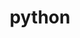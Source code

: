 ---
title: "python"
layout: cache
categories: [package, develop-2023-08-27]
meta: {"versions": ["3.10.12", "3.8.13", "3.8.17", "3.9.17"], "compilers": ["apple-clang@=14.0.0", "gcc@=11.1.0", "gcc@=11.3.0", "gcc@=12.1.0", "gcc@=7.3.1", "gcc@=7.5.0", "oneapi@=2023.2.0"], "oss": ["amzn2", "ubuntu18.04", "ubuntu20.04", "ubuntu22.04", "ventura"], "platforms": ["darwin", "linux"], "targets": ["aarch64", "neoverse_n1", "ppc64le", "x86_64", "x86_64_v3"], "stacks": ["aws-isc", "aws-isc-aarch64", "build_systems", "data-vis-sdk", "e4s", "e4s-oneapi", "e4s-power", "gpu-tests", "ml-darwin-aarch64-mps", "ml-linux-x86_64-cpu", "ml-linux-x86_64-cuda", "ml-linux-x86_64-rocm", "radiuss", "radiuss-aws", "radiuss-aws-aarch64", "root", "tutorial"], "num_specs": 21, "num_specs_by_stack": {"root": 21, "ml-darwin-aarch64-mps": 1, "aws-isc-aarch64": 2, "radiuss-aws-aarch64": 2, "aws-isc": 1, "radiuss-aws": 1, "build_systems": 1, "radiuss": 3, "e4s-power": 3, "e4s-oneapi": 1, "gpu-tests": 1, "e4s": 3, "data-vis-sdk": 1, "ml-linux-x86_64-cpu": 2, "ml-linux-x86_64-cuda": 2, "tutorial": 2, "ml-linux-x86_64-rocm": 2}}
spec_details: [{"hash": "3nml2bua4uduvo7u722xozgnijdqaowc", "compiler": "apple-clang@=14.0.0", "versions": ["3.10.12"], "os": "ventura", "platform": "darwin", "target": "aarch64", "variants": ["build_system=generic", "+bz2", "+crypt", "+ctypes", "+dbm", "~debug", "+libxml2", "+lzma", "~nis", "~optimizations", "patches=0d98e93,7d40923,f2fd060", "+pic", "+pyexpat", "+pythoncmd", "+readline", "+shared", "+sqlite3", "+ssl", "~tkinter", "+uuid", "+zlib"], "stacks": ["root", "ml-darwin-aarch64-mps"], "size": "-", "tarball": "https://binaries.spack.io/develop-2023-08-27/build_cache/darwin-ventura-aarch64/apple-clang-14.0.0/python-3.10.12/darwin-ventura-aarch64-apple-clang-14.0.0-python-3.10.12-3nml2bua4uduvo7u722xozgnijdqaowc.spack"}, {"hash": "nc3janfj2agi36yzxci63slimfbst6vk", "compiler": "gcc@=7.3.1", "versions": ["3.10.12"], "os": "amzn2", "platform": "linux", "target": "aarch64", "variants": ["build_system=generic", "+bz2", "+crypt", "+ctypes", "+dbm", "~debug", "+libxml2", "+lzma", "~nis", "~optimizations", "patches=0d98e93,7d40923,f2fd060", "+pic", "+pyexpat", "+pythoncmd", "+readline", "+shared", "+sqlite3", "+ssl", "~tkinter", "+uuid", "+zlib"], "stacks": ["root", "aws-isc-aarch64"], "size": "-", "tarball": "https://binaries.spack.io/develop-2023-08-27/build_cache/linux-amzn2-aarch64/gcc-7.3.1/python-3.10.12/linux-amzn2-aarch64-gcc-7.3.1-python-3.10.12-nc3janfj2agi36yzxci63slimfbst6vk.spack"}, {"hash": "yerk24jsvblgs6y4fu7mylgpy6ybmctw", "compiler": "gcc@=7.3.1", "versions": ["3.10.12"], "os": "amzn2", "platform": "linux", "target": "aarch64", "variants": ["build_system=generic", "+bz2", "+crypt", "+ctypes", "+dbm", "~debug", "+libxml2", "+lzma", "~nis", "~optimizations", "patches=0d98e93,7d40923,f2fd060", "+pic", "+pyexpat", "+pythoncmd", "+readline", "+shared", "+sqlite3", "+ssl", "~tkinter", "+uuid", "+zlib"], "stacks": ["radiuss-aws-aarch64", "root"], "size": "-", "tarball": "https://binaries.spack.io/develop-2023-08-27/build_cache/linux-amzn2-aarch64/gcc-7.3.1/python-3.10.12/linux-amzn2-aarch64-gcc-7.3.1-python-3.10.12-yerk24jsvblgs6y4fu7mylgpy6ybmctw.spack"}, {"hash": "odbrysjym4j6zl6fd4nx63l77fcg6g3r", "compiler": "gcc@=7.3.1", "versions": ["3.10.12"], "os": "amzn2", "platform": "linux", "target": "neoverse_n1", "variants": ["build_system=generic", "+bz2", "+crypt", "+ctypes", "+dbm", "~debug", "+libxml2", "+lzma", "~nis", "~optimizations", "patches=0d98e93,7d40923,f2fd060", "+pic", "+pyexpat", "+pythoncmd", "+readline", "+shared", "+sqlite3", "+ssl", "~tkinter", "+uuid", "+zlib"], "stacks": ["root", "aws-isc-aarch64"], "size": "-", "tarball": "https://binaries.spack.io/develop-2023-08-27/build_cache/linux-amzn2-neoverse_n1/gcc-7.3.1/python-3.10.12/linux-amzn2-neoverse_n1-gcc-7.3.1-python-3.10.12-odbrysjym4j6zl6fd4nx63l77fcg6g3r.spack"}, {"hash": "fwxo42nlxcddtxnz7dz3x76pf4f2tqcs", "compiler": "gcc@=7.3.1", "versions": ["3.10.12"], "os": "amzn2", "platform": "linux", "target": "neoverse_n1", "variants": ["build_system=generic", "+bz2", "+crypt", "+ctypes", "+dbm", "~debug", "+libxml2", "+lzma", "~nis", "~optimizations", "patches=0d98e93,7d40923,f2fd060", "+pic", "+pyexpat", "+pythoncmd", "+readline", "+shared", "+sqlite3", "+ssl", "~tkinter", "+uuid", "+zlib"], "stacks": ["radiuss-aws-aarch64", "root"], "size": "-", "tarball": "https://binaries.spack.io/develop-2023-08-27/build_cache/linux-amzn2-neoverse_n1/gcc-7.3.1/python-3.10.12/linux-amzn2-neoverse_n1-gcc-7.3.1-python-3.10.12-fwxo42nlxcddtxnz7dz3x76pf4f2tqcs.spack"}, {"hash": "wftsatrigk67nzcdl7gomwygo2av4qch", "compiler": "gcc@=7.3.1", "versions": ["3.10.12"], "os": "amzn2", "platform": "linux", "target": "x86_64_v3", "variants": ["build_system=generic", "+bz2", "+crypt", "+ctypes", "+dbm", "~debug", "+libxml2", "+lzma", "~nis", "~optimizations", "patches=0d98e93,7d40923,f2fd060", "+pic", "+pyexpat", "+pythoncmd", "+readline", "+shared", "+sqlite3", "+ssl", "~tkinter", "+uuid", "+zlib"], "stacks": ["root", "aws-isc"], "size": "-", "tarball": "https://binaries.spack.io/develop-2023-08-27/build_cache/linux-amzn2-x86_64_v3/gcc-7.3.1/python-3.10.12/linux-amzn2-x86_64_v3-gcc-7.3.1-python-3.10.12-wftsatrigk67nzcdl7gomwygo2av4qch.spack"}, {"hash": "7mpawuv5zlspqvkxp252xtsxlodl6kln", "compiler": "gcc@=7.3.1", "versions": ["3.10.12"], "os": "amzn2", "platform": "linux", "target": "x86_64_v3", "variants": ["build_system=generic", "+bz2", "+crypt", "+ctypes", "+dbm", "~debug", "+libxml2", "+lzma", "~nis", "~optimizations", "patches=0d98e93,7d40923,f2fd060", "+pic", "+pyexpat", "+pythoncmd", "+readline", "+shared", "+sqlite3", "+ssl", "~tkinter", "+uuid", "+zlib"], "stacks": ["root", "radiuss-aws"], "size": "-", "tarball": "https://binaries.spack.io/develop-2023-08-27/build_cache/linux-amzn2-x86_64_v3/gcc-7.3.1/python-3.10.12/linux-amzn2-x86_64_v3-gcc-7.3.1-python-3.10.12-7mpawuv5zlspqvkxp252xtsxlodl6kln.spack"}, {"hash": "ko6qpqrh6rlue47pr7lbgobsjqt2wzm3", "compiler": "gcc@=7.5.0", "versions": ["3.10.12"], "os": "ubuntu18.04", "platform": "linux", "target": "x86_64_v3", "variants": ["build_system=generic", "+bz2", "+crypt", "+ctypes", "+dbm", "~debug", "+libxml2", "+lzma", "~nis", "~optimizations", "patches=0d98e93,7d40923,f2fd060", "+pic", "+pyexpat", "+pythoncmd", "+readline", "+shared", "+sqlite3", "+ssl", "~tkinter", "+uuid", "+zlib"], "stacks": ["build_systems", "root", "radiuss"], "size": "-", "tarball": "https://binaries.spack.io/develop-2023-08-27/build_cache/linux-ubuntu18.04-x86_64_v3/gcc-7.5.0/python-3.10.12/linux-ubuntu18.04-x86_64_v3-gcc-7.5.0-python-3.10.12-ko6qpqrh6rlue47pr7lbgobsjqt2wzm3.spack"}, {"hash": "gfkefw5ed47zcu7uuupevl7jcp4tl4pw", "compiler": "gcc@=11.1.0", "versions": ["3.10.12"], "os": "ubuntu20.04", "platform": "linux", "target": "ppc64le", "variants": ["build_system=generic", "+bz2", "+crypt", "+ctypes", "+dbm", "~debug", "+libxml2", "+lzma", "~nis", "~optimizations", "patches=0d98e93,7d40923,f2fd060", "+pic", "+pyexpat", "+pythoncmd", "+readline", "+shared", "+sqlite3", "+ssl", "~tkinter", "+uuid", "+zlib"], "stacks": ["root", "e4s-power"], "size": "-", "tarball": "https://binaries.spack.io/develop-2023-08-27/build_cache/linux-ubuntu20.04-ppc64le/gcc-11.1.0/python-3.10.12/linux-ubuntu20.04-ppc64le-gcc-11.1.0-python-3.10.12-gfkefw5ed47zcu7uuupevl7jcp4tl4pw.spack"}, {"hash": "tthc3jd475myhkwiybm4cs2rvssgc3xt", "compiler": "gcc@=7.5.0", "versions": ["3.8.17"], "os": "ubuntu18.04", "platform": "linux", "target": "x86_64_v3", "variants": ["build_system=generic", "+bz2", "+crypt", "+ctypes", "+dbm", "~debug", "+libxml2", "+lzma", "~nis", "~optimizations", "patches=0d98e93,4c24573,f2fd060", "+pic", "+pyexpat", "+pythoncmd", "+readline", "+shared", "+sqlite3", "+ssl", "~tkinter", "+uuid", "+zlib"], "stacks": ["root", "radiuss"], "size": "-", "tarball": "https://binaries.spack.io/develop-2023-08-27/build_cache/linux-ubuntu18.04-x86_64_v3/gcc-7.5.0/python-3.8.17/linux-ubuntu18.04-x86_64_v3-gcc-7.5.0-python-3.8.17-tthc3jd475myhkwiybm4cs2rvssgc3xt.spack"}, {"hash": "estpyf7qihjky36zkq7vaxpnlvtakr7y", "compiler": "gcc@=7.5.0", "versions": ["3.10.12"], "os": "ubuntu18.04", "platform": "linux", "target": "x86_64_v3", "variants": ["build_system=generic", "+bz2", "+crypt", "+ctypes", "+dbm", "~debug", "+libxml2", "+lzma", "~nis", "~optimizations", "patches=0d98e93,7d40923,f2fd060", "+pic", "+pyexpat", "+pythoncmd", "+readline", "+shared", "+sqlite3", "+ssl", "~tkinter", "+uuid", "+zlib"], "stacks": ["root", "radiuss"], "size": "-", "tarball": "https://binaries.spack.io/develop-2023-08-27/build_cache/linux-ubuntu18.04-x86_64_v3/gcc-7.5.0/python-3.10.12/linux-ubuntu18.04-x86_64_v3-gcc-7.5.0-python-3.10.12-estpyf7qihjky36zkq7vaxpnlvtakr7y.spack"}, {"hash": "kov3kicmyakfe6kb2yvk5hsv5z5twp4x", "compiler": "gcc@=11.1.0", "versions": ["3.8.17"], "os": "ubuntu20.04", "platform": "linux", "target": "ppc64le", "variants": ["build_system=generic", "+bz2", "+crypt", "+ctypes", "+dbm", "~debug", "+libxml2", "+lzma", "~nis", "~optimizations", "patches=0d98e93,4c24573,f2fd060", "+pic", "+pyexpat", "+pythoncmd", "+readline", "+shared", "+sqlite3", "+ssl", "~tkinter", "+uuid", "+zlib"], "stacks": ["root", "e4s-power"], "size": "-", "tarball": "https://binaries.spack.io/develop-2023-08-27/build_cache/linux-ubuntu20.04-ppc64le/gcc-11.1.0/python-3.8.17/linux-ubuntu20.04-ppc64le-gcc-11.1.0-python-3.8.17-kov3kicmyakfe6kb2yvk5hsv5z5twp4x.spack"}, {"hash": "nm2rcxbcyt42yopm72fuosymytcru7mc", "compiler": "gcc@=11.1.0", "versions": ["3.8.17"], "os": "ubuntu20.04", "platform": "linux", "target": "ppc64le", "variants": ["build_system=generic", "+bz2", "+crypt", "+ctypes", "+dbm", "~debug", "+libxml2", "+lzma", "~nis", "~optimizations", "patches=0d98e93,4c24573,f2fd060", "+pic", "+pyexpat", "+pythoncmd", "+readline", "+shared", "+sqlite3", "+ssl", "~tkinter", "+uuid", "+zlib"], "stacks": ["root", "e4s-power"], "size": "-", "tarball": "https://binaries.spack.io/develop-2023-08-27/build_cache/linux-ubuntu20.04-ppc64le/gcc-11.1.0/python-3.8.17/linux-ubuntu20.04-ppc64le-gcc-11.1.0-python-3.8.17-nm2rcxbcyt42yopm72fuosymytcru7mc.spack"}, {"hash": "xnyywf7ee4ykhmwd6yqjaq4fqbg34inv", "compiler": "oneapi@=2023.2.0", "versions": ["3.8.17"], "os": "ubuntu20.04", "platform": "linux", "target": "x86_64", "variants": ["build_system=generic", "+bz2", "+crypt", "+ctypes", "+dbm", "~debug", "+libxml2", "+lzma", "~nis", "~optimizations", "patches=0d98e93,4c24573,f2fd060", "+pic", "+pyexpat", "+pythoncmd", "+readline", "+shared", "+sqlite3", "+ssl", "~tkinter", "+uuid", "+zlib"], "stacks": ["root", "e4s-oneapi"], "size": "-", "tarball": "https://binaries.spack.io/develop-2023-08-27/build_cache/linux-ubuntu20.04-x86_64/oneapi-2023.2.0/python-3.8.17/linux-ubuntu20.04-x86_64-oneapi-2023.2.0-python-3.8.17-xnyywf7ee4ykhmwd6yqjaq4fqbg34inv.spack"}, {"hash": "jkqispv6vlctbcudtqmd2b552xipdhp2", "compiler": "gcc@=11.1.0", "versions": ["3.8.13"], "os": "ubuntu20.04", "platform": "linux", "target": "x86_64_v3", "variants": ["build_system=generic", "+bz2", "+crypt", "+ctypes", "+dbm", "~debug", "+libxml2", "+lzma", "~nis", "~optimizations", "patches=0d98e93,4c24573,f2fd060", "+pic", "+pyexpat", "+pythoncmd", "+readline", "+shared", "+sqlite3", "+ssl", "~tkinter", "+uuid", "+zlib"], "stacks": ["root", "gpu-tests", "e4s"], "size": "-", "tarball": "https://binaries.spack.io/develop-2023-08-27/build_cache/linux-ubuntu20.04-x86_64_v3/gcc-11.1.0/python-3.8.13/linux-ubuntu20.04-x86_64_v3-gcc-11.1.0-python-3.8.13-jkqispv6vlctbcudtqmd2b552xipdhp2.spack"}, {"hash": "sxbbthufv3k2tvx5fwpsubyppedzdyoh", "compiler": "gcc@=11.1.0", "versions": ["3.8.17"], "os": "ubuntu20.04", "platform": "linux", "target": "x86_64_v3", "variants": ["build_system=generic", "+bz2", "+crypt", "+ctypes", "+dbm", "~debug", "+libxml2", "+lzma", "~nis", "~optimizations", "patches=0d98e93,4c24573,f2fd060", "+pic", "+pyexpat", "+pythoncmd", "+readline", "+shared", "+sqlite3", "+ssl", "~tkinter", "+uuid", "+zlib"], "stacks": ["root", "data-vis-sdk"], "size": "-", "tarball": "https://binaries.spack.io/develop-2023-08-27/build_cache/linux-ubuntu20.04-x86_64_v3/gcc-11.1.0/python-3.8.17/linux-ubuntu20.04-x86_64_v3-gcc-11.1.0-python-3.8.17-sxbbthufv3k2tvx5fwpsubyppedzdyoh.spack"}, {"hash": "ek7dx5t6vk2p6ntmz5i2765qbeixusc2", "compiler": "gcc@=11.1.0", "versions": ["3.10.12"], "os": "ubuntu20.04", "platform": "linux", "target": "x86_64_v3", "variants": ["build_system=generic", "+bz2", "+crypt", "+ctypes", "+dbm", "~debug", "+libxml2", "+lzma", "~nis", "~optimizations", "patches=0d98e93,7d40923,f2fd060", "+pic", "+pyexpat", "+pythoncmd", "+readline", "+shared", "+sqlite3", "+ssl", "~tkinter", "+uuid", "+zlib"], "stacks": ["root", "e4s"], "size": "-", "tarball": "https://binaries.spack.io/develop-2023-08-27/build_cache/linux-ubuntu20.04-x86_64_v3/gcc-11.1.0/python-3.10.12/linux-ubuntu20.04-x86_64_v3-gcc-11.1.0-python-3.10.12-ek7dx5t6vk2p6ntmz5i2765qbeixusc2.spack"}, {"hash": "3zionp7f6gfg65lsd7t7ijhhelhmq5ej", "compiler": "gcc@=11.1.0", "versions": ["3.8.13"], "os": "ubuntu20.04", "platform": "linux", "target": "x86_64_v3", "variants": ["build_system=generic", "+bz2", "+crypt", "+ctypes", "+dbm", "~debug", "+libxml2", "+lzma", "~nis", "~optimizations", "patches=0d98e93,4c24573,f2fd060", "+pic", "+pyexpat", "+pythoncmd", "+readline", "+shared", "+sqlite3", "+ssl", "~tkinter", "+uuid", "+zlib"], "stacks": ["root", "e4s"], "size": "-", "tarball": "https://binaries.spack.io/develop-2023-08-27/build_cache/linux-ubuntu20.04-x86_64_v3/gcc-11.1.0/python-3.8.13/linux-ubuntu20.04-x86_64_v3-gcc-11.1.0-python-3.8.13-3zionp7f6gfg65lsd7t7ijhhelhmq5ej.spack"}, {"hash": "c3jozwgtr22xtexqx2iihekyjamsrjbc", "compiler": "gcc@=11.3.0", "versions": ["3.10.12"], "os": "ubuntu22.04", "platform": "linux", "target": "x86_64_v3", "variants": ["build_system=generic", "+bz2", "+crypt", "+ctypes", "+dbm", "~debug", "+libxml2", "+lzma", "~nis", "~optimizations", "patches=0d98e93,7d40923,f2fd060", "+pic", "+pyexpat", "+pythoncmd", "+readline", "+shared", "+sqlite3", "+ssl", "~tkinter", "+uuid", "+zlib"], "stacks": ["ml-linux-x86_64-cpu", "ml-linux-x86_64-cuda", "root", "tutorial", "ml-linux-x86_64-rocm"], "size": "-", "tarball": "https://binaries.spack.io/develop-2023-08-27/build_cache/linux-ubuntu22.04-x86_64_v3/gcc-11.3.0/python-3.10.12/linux-ubuntu22.04-x86_64_v3-gcc-11.3.0-python-3.10.12-c3jozwgtr22xtexqx2iihekyjamsrjbc.spack"}, {"hash": "rc5lo5plfsbzzambtmlly3ytet5unzg7", "compiler": "gcc@=11.3.0", "versions": ["3.9.17"], "os": "ubuntu22.04", "platform": "linux", "target": "x86_64_v3", "variants": ["build_system=generic", "+bz2", "+crypt", "+ctypes", "+dbm", "~debug", "+libxml2", "+lzma", "~nis", "~optimizations", "patches=0d98e93,4c24573,f2fd060", "+pic", "+pyexpat", "+pythoncmd", "+readline", "+shared", "+sqlite3", "+ssl", "~tkinter", "+uuid", "+zlib"], "stacks": ["root", "ml-linux-x86_64-cpu", "ml-linux-x86_64-rocm", "ml-linux-x86_64-cuda"], "size": "-", "tarball": "https://binaries.spack.io/develop-2023-08-27/build_cache/linux-ubuntu22.04-x86_64_v3/gcc-11.3.0/python-3.9.17/linux-ubuntu22.04-x86_64_v3-gcc-11.3.0-python-3.9.17-rc5lo5plfsbzzambtmlly3ytet5unzg7.spack"}, {"hash": "grnf23oxq7q5holtz5lxkdmtndzmth73", "compiler": "gcc@=12.1.0", "versions": ["3.10.12"], "os": "ubuntu22.04", "platform": "linux", "target": "x86_64_v3", "variants": ["build_system=generic", "+bz2", "+crypt", "+ctypes", "+dbm", "~debug", "+libxml2", "+lzma", "~nis", "~optimizations", "patches=0d98e93,7d40923,f2fd060", "+pic", "+pyexpat", "+pythoncmd", "+readline", "+shared", "+sqlite3", "+ssl", "~tkinter", "+uuid", "+zlib"], "stacks": ["root", "tutorial"], "size": "-", "tarball": "https://binaries.spack.io/develop-2023-08-27/build_cache/linux-ubuntu22.04-x86_64_v3/gcc-12.1.0/python-3.10.12/linux-ubuntu22.04-x86_64_v3-gcc-12.1.0-python-3.10.12-grnf23oxq7q5holtz5lxkdmtndzmth73.spack"}]
---
